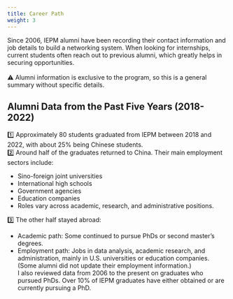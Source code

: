 ```yaml
---
title: Career Path
weight: 3
---
```

Since 2006, IEPM alumni have been recording their contact information and job details to build a networking system. When looking for internships, current students often reach out to previous alumni, which greatly helps in securing opportunities.
<br><br>
⚠️ Alumni information is exclusive to the program, so this is a general summary without specific details.<br>

## Alumni Data from the Past Five Years (2018-2022)

1️⃣ Approximately 80 students graduated from IEPM between 2018 and 2022, with about 25% being Chinese students.<br>
2️⃣ Around half of the graduates returned to China. Their main employment sectors include:<br>
- Sino-foreign joint universities<br>
- International high schools<br>
- Government agencies<br>
- Education companies<br>
- Roles vary across academic, research, and administrative positions.<br>

3️⃣ The other half stayed abroad:<br>
- Academic path: Some continued to pursue PhDs or second master’s degrees.<br>
- Employment path: Jobs in data analysis, academic research, and administration, mainly in U.S. universities or education companies.<br>
(Some alumni did not update their employment information.)<br>
I also reviewed data from 2006 to the present on graduates who pursued PhDs. Over 10% of IEPM graduates have either obtained or are currently pursuing a PhD.
